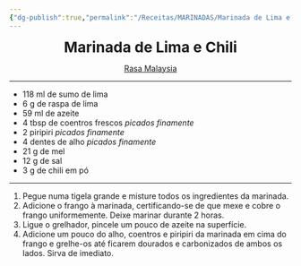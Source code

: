 ```yaml
---
{"dg-publish":true,"permalink":"/Receitas/MARINADAS/Marinada de Lima e Chili/"}
---
```


<div style="text-align: center;"> <span style="font-size: 26px;"><b> Marinada de Lima e Chili </b></span> </div>

<span class="center"> <center> [Rasa Malaysia](https://rasamalaysia.com/wprm_print/749347) </center></span>

---
- 118 ml de sumo de lima
- 6 g de raspa de lima
- 59 ml de azeite
- 4 tbsp de coentros frescos _picados finamente_
- 2 piripiri _picados finamente_
- 4 dentes de alho _picados finamente_
- 21 g de mel
- 12 g de sal 
- 3 g de chili em pó
---
1. Pegue numa tigela grande e misture todos os ingredientes da marinada.
2. Adicione o frango à marinada, certificando-se de que mexe e cobre o frango uniformemente. Deixe marinar durante 2 horas.
3. Ligue o grelhador, pincele um pouco de azeite na superfície. 
4. Adicione um pouco do alho, coentros e piripiri da marinada em cima do frango e grelhe-os até ficarem dourados e carbonizados de ambos os lados. Sirva de imediato.